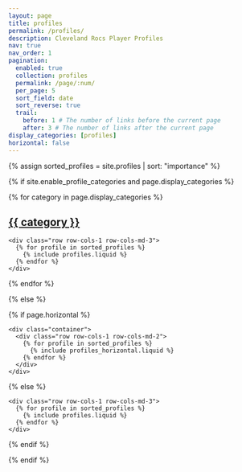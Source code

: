 ```yaml
---
layout: page
title: profiles
permalink: /profiles/
description: Cleveland Rocs Player Profiles
nav: true
nav_order: 1
pagination:
  enabled: true
  collection: profiles
  permalink: /page/:num/
  per_page: 5
  sort_field: date
  sort_reverse: true
  trail:
    before: 1 # The number of links before the current page
    after: 3 # The number of links after the current page
display_categories: [profiles]
horizontal: false
---
```


<!-- pages/profiles.md -->
<div class="profiles">

{% assign sorted_profiles = site.profiles | sort: "importance" %}

{% if site.enable_profile_categories and page.display_categories %}

  <!-- Display categorized profiles -->

{% for category in page.display_categories %}
<a id="{{ category }}" href="#{{ category }}">

<h2 class="category">{{ category }}</h2>
</a>

    <div class="row row-cols-1 row-cols-md-3">
      {% for profile in sorted_profiles %}
        {% include profiles.liquid %}
      {% endfor %}
    </div>

{% endfor %}

{% else %}

<!-- Display profiles without categories -->

  <!-- Generate cards for each profile -->

{% if page.horizontal %}

    <div class="container">
      <div class="row row-cols-1 row-cols-md-2">
        {% for profile in sorted_profiles %}
          {% include profiles_horizontal.liquid %}
        {% endfor %}
      </div>
    </div>

{% else %}

    <div class="row row-cols-1 row-cols-md-3">
      {% for profile in sorted_profiles %}
        {% include profiles.liquid %}
      {% endfor %}
    </div>

{% endif %}

{% endif %}

</div>
